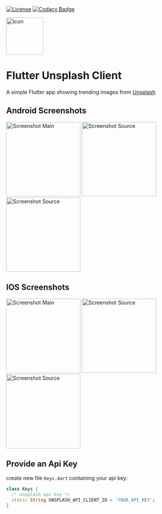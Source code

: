 [![License](https://img.shields.io/badge/License-Apache%202.0-blue.svg)](https://opensource.org/licenses/Apache-2.0)
[![Codacy Badge](https://api.codacy.com/project/badge/Grade/c5e9b080c4ab4392b4d37bc74e99b6e5)](https://app.codacy.com/app/kollerlukas/flutter_unsplash?utm_source=github.com&utm_medium=referral&utm_content=kollerlukas/flutter_unsplash&utm_campaign=Badge_Grade_Dashboard)

<img src="https://github.com/kollerlukas/Flutter_Unsplash/raw/master/assets/ic_launcher_android.png" alt="Icon"
width="100">

# Flutter Unsplash Client

A simple Flutter app showing trending images from [Unsplash](https://unsplash.com/)

## Android Screenshots
<div>
<img src="https://github.com/kollerlukas/Flutter_Unsplash/raw/master/screenshots/android_screenshot_main.png" alt="Screenshot Main" width="200">
<img src="https://github.com/kollerlukas/Flutter_Unsplash/raw/master/screenshots/android_screenshot_image.png" alt="Screenshot Source" width="200">
<img src="https://github.com/kollerlukas/Flutter_Unsplash/raw/master/screenshots/android_screenshot_search.png" alt="Screenshot Source" width="200">
</div>

## IOS Screenshots
<div>
<img src="https://github.com/kollerlukas/Flutter_Unsplash/raw/master/screenshots/ios_screenshot_main.png" alt="Screenshot Main" width="200">
<img src="https://github.com/kollerlukas/Flutter_Unsplash/raw/master/screenshots/ios_screenshot_image.png" alt="Screenshot Source" width="200">
<img src="https://github.com/kollerlukas/Flutter_Unsplash/raw/master/screenshots/ios_screenshot_search.png" alt="Screenshot Source" width="200">
</div>

## Provide an Api Key
create new file `Keys.dart` containing your api key:
```dart
class Keys {
  /* unsplash api key */
  static String UNSPLASH_API_CLIENT_ID = 'YOUR_API_KEY';
}
```
